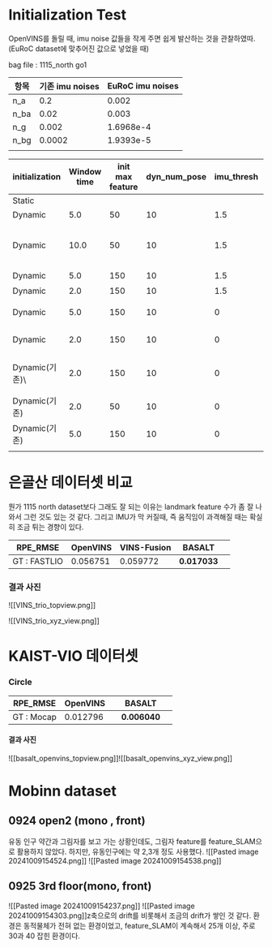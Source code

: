 # Initialization Test
OpenVINS를 돌릴 때, imu noise 값들을 작게 주면 쉽게 발산하는 것을 관찰하였따. 
(EuRoC dataset에 맞추어진 값으로 넣었을 때)

bag file : 1115_north go1 

| 항목   | 기존 imu noises | EuRoC imu noises |
| ---- | ------------- | ---------------- |
| n_a  | 0.2           | 0.002<br>        |
| n_ba | 0.02          | 0.003<br>        |
| n_g  | 0.002         | 1.6968e-4        |
| n_bg | 0.0002        | 1.9393e-5        |
|      |               |                  |

| initialization | Window time | init max feature | dyn_num_pose | imu_thresh | 결과                            |     |
| -------------- | ----------- | ---------------- | ------------ | ---------- | ----------------------------- | --- |
| Static         |             |                  |              |            |                               |     |
| Dynamic        | 5.0         | 50               | 10           | 1.5        | 발산                            |     |
| Dynamic        | 10.0        | 50               | 10           | 1.5        | 발산 / eigenvalue not full rank |     |
| Dynamic        | 5.0         | 150              | 10           | 1.5        | 발산<br>                        |     |
| Dynamic        | 2.0         | 150              | 10           | 1.5        | 발산<br>                        |     |
| Dynamic        | 5.0         | 150              | 10           | 0          | **수렴 but 오차가 큼**              |     |
| Dynamic        | 2.0         | 150              | 10           | 0          | 발산  / 오차 큰 수렴                 |     |
| Dynamic(기존)\   | 2.0         | 150              | 10           | 0          | 수렴, 오차도 좀 있음. / 제일따봉          |     |
| Dynamic(기존)    | 2.0         | 50               | 10           | 0          | 우주 발산                         |     |
| Dynamic(기존)    | 5.0         | 150              | 10           | 0          | 수렴, 제일 괜찮음.                   |     |
|                |             |                  |              |            |                               |     |
# 은골산 데이터셋 비교
뭔가 1115 north dataset보다 그래도 잘 되는 이유는 landmark feature 수가 좀 잘 나와서 그런 것도 있는 것 같다.
그리고 IMU가 막 커질때, 즉 움직임이 과격해질 때는 확실히 조금 튀는 경향이 있다.

| RPE_RMSE     | OpenVINS | VINS-Fusion | BASALT       |     |
| ------------ | -------- | ----------- | ------------ | --- |
| GT : FASTLIO | 0.056751 | 0.059772    | **0.017033** |     |

### 결과 사진

![[VINS_trio_topview.png]]

![[VINS_trio_xyz_view.png]]

# KAIST-VIO 데이터셋
### Circle
| RPE_RMSE   | OpenVINS |     | BASALT       |     |
| ---------- | -------- | --- | ------------ | --- |
| GT : Mocap | 0.012796 |     | **0.006040** |     |
#### 결과 사진
![[basalt_openvins_topview.png]]![[basalt_openvins_xyz_view.png]]

# Mobinn dataset
## 0924 open2 (mono , front)
유동 인구 약간과 그림자를 보고 가는 상황인데도, 그림자 feature를 feature_SLAM으로 활용하지 않았다. 하지만, 유동인구에는 약 2,3개 정도 사용했다. 
![[Pasted image 20241009154524.png]]
![[Pasted image 20241009154538.png]]

## 0925 3rd floor(mono, front)
![[Pasted image 20241009154237.png]]
![[Pasted image 20241009154303.png]]z축으로의 drift를 비롯해서 조금의 drift가 쌓인 것 같다. 
환경은 동적물체가 전혀 없는 환경이었고, feature_SLAM이 계속해서 25개 이상, 주로 30과 40 잡힌 환경이다.